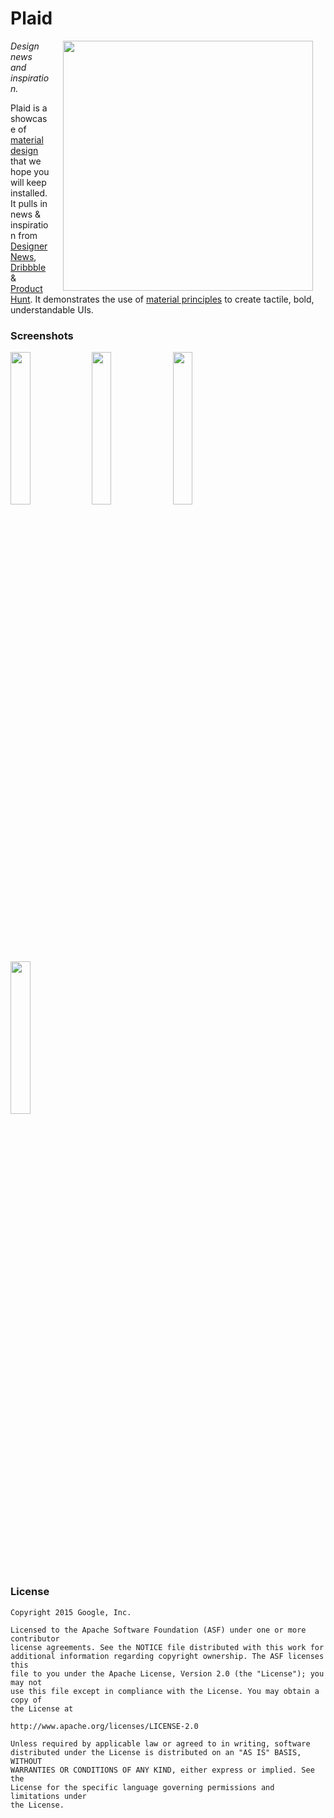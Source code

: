 # Plaid

<img src="screenshots/plaid_demo.gif" width="400" align="right" hspace="20">

*Design news and inspiration.*

Plaid is a showcase of [material design](https://www.google.com/design/spec/) that we hope you will
keep installed. It pulls in news & inspiration from [Designer News](https://www.designernews.co/),
[Dribbble](https://dribbble.com/) & [Product Hunt](https://www.producthunt.com/). It demonstrates
the use of
[material principles](https://www.google.com/design/spec/material-design/introduction.html#introduction-principles)
to create tactile, bold, understandable UIs.


### Screenshots


<img src="screenshots/home_grid_framed.png" width="25%" />
<img src="screenshots/post_story_framed.png" width="25%" />
<img src="screenshots/dn_story_framed.png" width="25%" />
<img src="screenshots/dribbble_shot_framed.png" width="25%" />


### License


```
Copyright 2015 Google, Inc.

Licensed to the Apache Software Foundation (ASF) under one or more contributor
license agreements. See the NOTICE file distributed with this work for
additional information regarding copyright ownership. The ASF licenses this
file to you under the Apache License, Version 2.0 (the "License"); you may not
use this file except in compliance with the License. You may obtain a copy of
the License at

http://www.apache.org/licenses/LICENSE-2.0

Unless required by applicable law or agreed to in writing, software
distributed under the License is distributed on an "AS IS" BASIS, WITHOUT
WARRANTIES OR CONDITIONS OF ANY KIND, either express or implied. See the
License for the specific language governing permissions and limitations under
the License.
```
